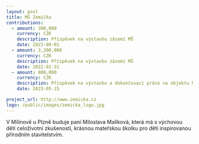 ```yaml
---
layout: post
title: MŠ Zemička
contributions:
  - amount: 300,000
    currency: CZK
    description: Příspěvek na výstavbu zázemí MŠ
    date: 2021-09-01
  - amount: 3,200,000
    currency: CZK
    description: Příspěvek na výstavbu zázemí MŠ
    date: 2022-01-31
  - amount: 800,000
    currency: CZK
    description: Příspěvek na výstavbu a dokončovací práce na objektu MŠ Zemička
    date: 2023-05-15

project_url: http://www.zemicka.cz
logo: /public/images/zemicka_logo.jpg
---
```


V Milínově u Plzně buduje paní Miloslava Malíková, která má s výchovou dětí celoživotní zkušenosti, krásnou mateřskou školku pro děti inspirovanou přírodním stavitelstvím.
